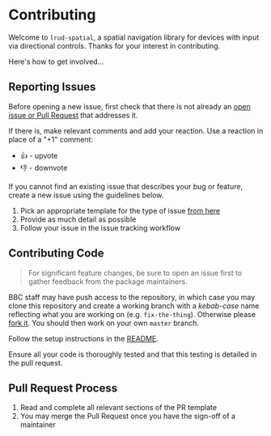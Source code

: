 # Contributing

Welcome to `lrud-spatial`, a spatial navigation library for devices with input via directional controls. Thanks for your interest in contributing.

Here's how to get involved...

## Reporting Issues
Before opening a new issue, first check that there is not already an [open issue or Pull Request](https://github.com/bbc/lrud-spatial/issues?utf8=%E2%9C%93&q=is%3Aopen) that addresses it.

If there is, make relevant comments and add your reaction. Use a reaction in place of a "+1" comment:
* 👍 - upvote
* 👎 - downvote

If you cannot find an existing issue that describes your bug or feature, create a new issue using the guidelines below.

1. Pick an appropriate template for the type of issue [from here](https://github.com/bbc/lrud-spatial/issues/choose)
2. Provide as much detail as possible
3. Follow your issue in the issue tracking workflow

## Contributing Code
> For significant feature changes, be sure to open an issue first to gather feedback from the package maintainers.

BBC staff may have push access to the repository, in which case you may clone this repository and create a working branch with a _kebab-case_ name reflecting what you are working on (e.g. `fix-the-thing`). Otherwise please [fork it](https://help.github.com/en/articles/fork-a-repo). You should then work on your own `master` branch.

Follow the setup instructions in the [README](../README.md).

Ensure all your code is thoroughly tested and that this testing is detailed in the pull request.

## Pull Request Process
1. Read and complete all relevant sections of the PR template
2. You may merge the Pull Request once you have the sign-off of a maintainer
